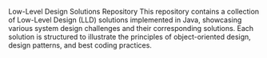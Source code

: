 Low-Level Design Solutions Repository
This repository contains a collection of Low-Level Design (LLD) solutions implemented in Java, showcasing various system design challenges and their corresponding solutions. Each solution is structured to illustrate the principles of object-oriented design, design patterns, and best coding practices.
